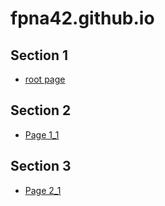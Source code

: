 # fpna42.github.io


## Section 1

- [root page](Root_Page.md)

## Section 2

- [Page 1_1](Folder1/page_1_1.md)  

## Section 3

- [Page 2_1](Folder2/page_2_1.md)  


